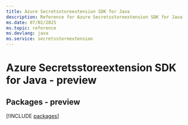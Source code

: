 ```yaml
---
title: Azure Secretsstoreextension SDK for Java
description: Reference for Azure Secretsstoreextension SDK for Java
ms.date: 07/02/2025
ms.topic: reference
ms.devlang: java
ms.service: secretsstoreextension
---
```

# Azure Secretsstoreextension SDK for Java - preview
## Packages - preview
[!INCLUDE [packages](secretsstoreextension-index.md)]